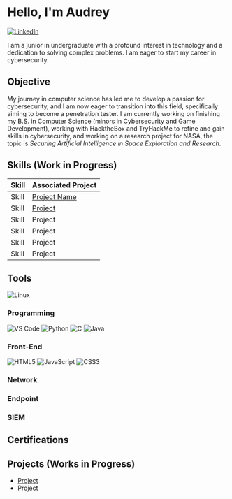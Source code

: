 # Hello, I'm Audrey
<a href="https://www.linkedin.com/in/audrey-tobesman-02886a202" target="_blank">
  <img src="https://img.shields.io/badge/LinkedIn-0077B5?style=flat&logo=linkedin&logoColor=white" alt="LinkedIn" />
</a>


I am a junior in undergraduate with a profound interest in technology and a dedication to solving complex problems. I am eager to start my career in cybersecurity.

## Objective

My journey in computer science has led me to develop a passion for cybersecurity, and I am now eager to transition into this field, specifically aiming to become a penetration tester. I am currently working on finishing my B.S. in Computer Science (minors in Cybersecurity and Game Development), working with HacktheBox and TryHackMe to refine and gain skills in cybersecurity, and working on a research project for NASA, the topic is <i>Securing Artificial Intelligence in Space Exploration and Research</i>.


## Skills (Work in Progress)

| Skill                                         | Associated Project         |
|-----------------------------------------------|----------------------------|
| Skill         | <a href="https://github.com/audreytobes/project-name">Project Name</a> |
| Skill | <a href="https://google.com">Project</a> |
| Skill        | Project |
| Skill      | Project |
| Skill                 | Project |
| Skill | Project |

## Tools 
<div>
     <img src="https://img.shields.io/badge/Linux-FCC624?style=flat&logo=linux&logoColor=black" alt="Linux" />
</div>

### Programming
<div>
  <img src="https://img.shields.io/badge/VS%20Code-0078D4?style=flat&logo=visual-studio-code&logoColor=white" alt="VS Code" />
  <img src="https://img.shields.io/badge/Python-3776AB?style=flat&logo=python&logoColor=white" alt="Python" />
  <img src="https://img.shields.io/badge/C-00599C?style=flat&logo=c&logoColor=white" alt="C" />
  <img src="https://img.shields.io/badge/Java-007396?style=flat&logo=openjdk&logoColor=white" alt="Java" />
</div>

### Front-End
<div>
  <img src="https://img.shields.io/badge/HTML5-E34F26?style=flat&logo=html5&logoColor=white" alt="HTML5" />
  <img src="https://img.shields.io/badge/JavaScript-F7DF1E?style=flat&logo=javascript&logoColor=black" alt="JavaScript" />
  <img src="https://img.shields.io/badge/CSS3-1572B6?style=flat&logo=css&logoColor=white" alt="CSS3" />
</div>

### Network
<div>
     
</div>

### Endpoint
<div>
     
</div>

### SIEM
<div>
     
</div>

## Certifications 
<div>

</div>

## Projects (Works in Progress)
- <a href="https://github.com/audreytobes/project-name">Project </a>
- Project

